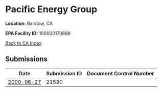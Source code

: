 # Pacific Energy Group

**Location:** Barstow, CA

**EPA Facility ID:** 100000170888

[Back to CA Index](../../index.md)

## Submissions

| Date | Submission ID | Document Control Number |
|------|--------------|-------------------------|
| [2000-06-27](submissions/21580.md) | 21580 |  |
